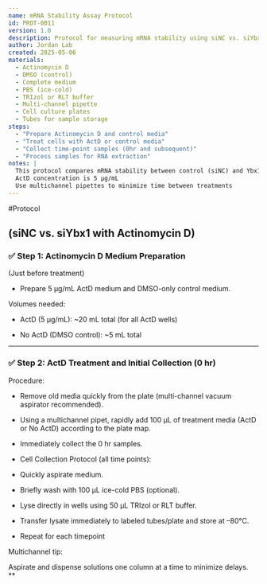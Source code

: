 ```yaml
---
name: mRNA Stability Assay Protocol
id: PROT-0011
version: 1.0
description: Protocol for measuring mRNA stability using siNC vs. siYbx1 with Actinomycin D treatment
author: Jordan Lab
created: 2025-05-06
materials:
  - Actinomycin D
  - DMSO (control)
  - Complete medium
  - PBS (ice-cold)
  - TRIzol or RLT buffer
  - Multi-channel pipette
  - Cell culture plates
  - Tubes for sample storage
steps:
  - "Prepare Actinomycin D and control media"
  - "Treat cells with ActD or control media"
  - "Collect time-point samples (0hr and subsequent)"
  - "Process samples for RNA extraction"
notes: |
  This protocol compares mRNA stability between control (siNC) and Ybx1 knockdown (siYbx1) conditions
  ActD concentration is 5 µg/mL
  Use multichannel pipettes to minimize time between treatments
---
```


#Protocol 
## (siNC vs. siYbx1 with Actinomycin D)
### ✅ Step 1: Actinomycin D Medium Preparation

(Just before treatment)

- Prepare 5 µg/mL ActD medium and DMSO-only control medium.  
      
    

Volumes needed:

- ActD (5 µg/mL): ~20 mL total (for all ActD wells)  
      
    
- No ActD (DMSO control): ~5 mL total  
      
    

---

### ✅ Step 2: ActD Treatment and Initial Collection (0 hr)

Procedure:

- Remove old media quickly from the plate (multi-channel vacuum aspirator recommended).
    
- Using a multichannel pipet, rapidly add 100 µL of treatment media (ActD or No ActD) according to the plate map.
    
- Immediately collect the 0 hr samples.
    

- Cell Collection Protocol (all time points):
    

- Quickly aspirate medium.
    
- Briefly wash with 100 µL ice-cold PBS (optional).
    
- Lyse directly in wells using 50 µL TRIzol or RLT buffer.
    
- Transfer lysate immediately to labeled tubes/plate and store at –80°C.
    
- Repeat for each timepoint
    

Multichannel tip:

Aspirate and dispense solutions one column at a time to minimize delays.  
**